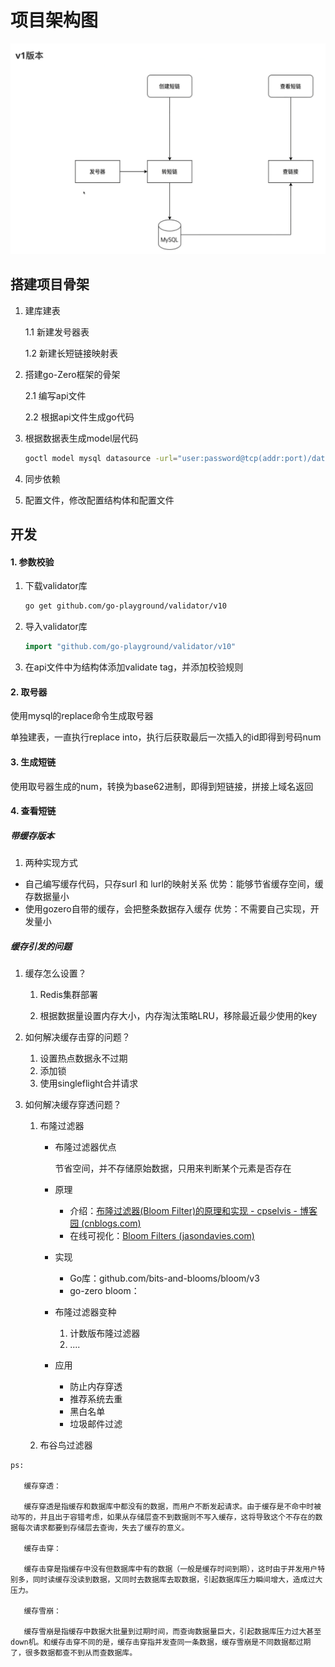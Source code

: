 # 项目架构图

![架构图](架构图.png)

## 搭建项目骨架

1. 建库建表

   1.1 新建发号器表

   1.2 新建长短链接映射表

2. 搭建go-Zero框架的骨架

   2.1 编写api文件

   2.2 根据api文件生成go代码

3. 根据数据表生成model层代码

   ```bash
   goctl model mysql datasource -url="user:password@tcp(addr:port)/database" -table="table" -dir="./model"
   ```

4. 同步依赖

5. 配置文件，修改配置结构体和配置文件

## 开发

#### 1. 参数校验

1. 下载validator库

   ```bash
   go get github.com/go-playground/validator/v10
   ```

2. 导入validator库

   ```go
   import "github.com/go-playground/validator/v10"
   ```

   

3. 在api文件中为结构体添加validate tag，并添加校验规则

   

#### 2. 取号器

使用mysql的replace命令生成取号器

单独建表，一直执行replace into，执行后获取最后一次插入的id即得到号码num

#### 3. 生成短链

使用取号器生成的num，转换为base62进制，即得到短链接，拼接上域名返回

#### 4. 查看短链

#####   带缓存版本

1. 两种实现方式
 *  自己编写缓存代码，只存surl 和 lurl的映射关系      优势：能够节省缓存空间，缓存数据量小
 *  使用gozero自带的缓存，会把整条数据存入缓存     优势：不需要自己实现，开发量小

##### 	缓存引发的问题

  1.   缓存怎么设置？

       1. Redis集群部署

       2. 根据数据量设置内存大小，内存淘汰策略LRU，移除最近最少使用的key

  2.   如何解决缓存击穿的问题？

       1. 设置热点数据永不过期
       2. 添加锁
       3. 使用singleflight合并请求

  3.   如何解决缓存穿透问题？

       1. 布隆过滤器
       
          - 布隆过滤器优点    
       
            节省空间，并不存储原始数据，只用来判断某个元素是否存在
       
          - 原理
       
            - 介绍：[布隆过滤器(Bloom Filter)的原理和实现 - cpselvis - 博客园 (cnblogs.com)](https://www.cnblogs.com/cpselvis/p/6265825.html)
            - 在线可视化：[Bloom Filters (jasondavies.com)](https://www.jasondavies.com/bloomfilter/)
       
          - 实现
       
            - Go库：github.com/bits-and-blooms/bloom/v3
            - go-zero bloom：
       
          - 布隆过滤器变种
       
            1. 计数版布隆过滤器
            2.  ....
       
          - 应用
       
            - 防止内存穿透
            - 推荐系统去重
            - 黑白名单
            - 垃圾邮件过滤
       
       2. 布谷鸟过滤器

```tiki wiki
ps:

​	缓存穿透：

​	缓存穿透是指缓存和数据库中都没有的数据，而用户不断发起请求。由于缓存是不命中时被动写的，并且出于容错考虑，如果从存储层查不到数据则不写入缓存，这将导致这个不存在的数据每次请求都要到存储层去查询，失去了缓存的意义。

​	缓存击穿：

​	缓存击穿是指缓存中没有但数据库中有的数据（一般是缓存时间到期），这时由于并发用户特别多，同时读缓存没读到数据，又同时去数据库去取数据，引起数据库压力瞬间增大，造成过大压力。

​	缓存雪崩：

​	缓存雪崩是指缓存中数据大批量到过期时间，而查询数据量巨大，引起数据库压力过大甚至down机。和缓存击穿不同的是，缓存击穿指并发查同一条数据，缓存雪崩是不同数据都过期了，很多数据都查不到从而查数据库。
```

